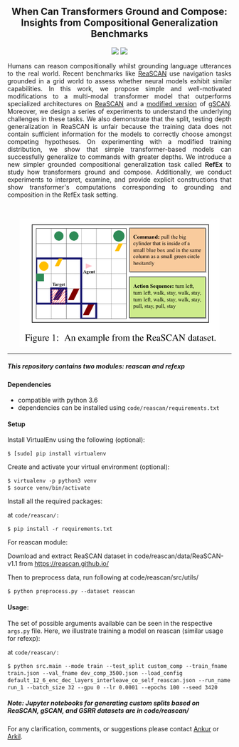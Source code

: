 <h2 align="center">
  When Can Transformers Ground and Compose: Insights from Compositional Generalization Benchmarks
</h2>

<p align="center">
  <a href="https://2022.emnlp.org/"><img src="https://img.shields.io/badge/EMNLP-2022-blueviolet"></a>
  <a href="https://github.com/ankursikarwar/Grounded-Compositional-Generalization/blob/main/LICENSE">
    <img src="https://img.shields.io/badge/License-MIT-green">
  </a>
</p>


<p align="justify">
Humans can reason compositionally whilst grounding language utterances to the real world. Recent benchmarks like <a href="https://arxiv.org/abs/2109.08994">ReaSCAN</a> use navigation tasks grounded in a grid world to assess whether neural models exhibit similar capabilities. In this work, we propose simple and well-motivated modifications to a multi-modal transformer model that outperforms specialized architectures on <a href="https://arxiv.org/abs/2109.08994">ReaSCAN</a> and a <a href="https://arxiv.org/abs/2109.12243">modified version</a> of <a href="https://arxiv.org/abs/2003.05161">gSCAN</a>. Moreover, we design a series of experiments to understand the underlying challenges in these tasks. We also demonstrate that the split, testing depth generalization in ReaSCAN is unfair because the training data does not contain sufficient information for the models to correctly choose amongst competing hypotheses. On experimenting with a modified training distribution, we show that simple transformer-based models can successfully generalize to commands with greater depths. We introduce a new simpler grounded compositional generalization task called <b>RefEx</b> to study how transformers ground and compose. Additionally, we conduct experiments to interpret, examine, and provide explicit constructions that show transformer's computations corresponding to grounding and composition in the RefEx task setting.
</p>

<br>
<p align="center"><img align="center"  src="./images/reascan_ex.png" alt="..." width="450">
</p>
<hr>

##### This repository contains two modules: reascan and refexp

#### Dependencies

- compatible with python 3.6
- dependencies can be installed using `code/reascan/requirements.txt`


#### Setup

Install VirtualEnv using the following (optional):

```shell
$ [sudo] pip install virtualenv
```

Create and activate your virtual environment (optional):

```shell
$ virtualenv -p python3 venv
$ source venv/bin/activate
```

Install all the required packages:

at `code/reascan/:`

```shell
$ pip install -r requirements.txt
```

For reascan module:

Download and extract ReaSCAN dataset in code/reascan/data/ReaSCAN-v1.1 from https://reascan.github.io/

Then to preprocess data, run following at code/reascan/src/utils/

```shell
$ python preprocess.py --dataset reascan
```

#### Usage:

The set of possible arguments available can be seen in the respective `args.py` file. Here, we illustrate training a model on reascan (similar usage for refexp):

at `code/reascan/:`

```
$ python src.main --mode train --test_split custom_comp --train_fname train.json --val_fname dev_comp_3500.json --load_config default_12_6_enc_dec_layers_interleave_co_self_reascan.json --run_name run_1 --batch_size 32 --gpu 0 --lr 0.0001 --epochs 100 --seed 3420
```

##### Note: Jupyter notebooks for generating custom splits based on ReaSCAN, gSCAN, and GSRR datasets are in code/reascan/

<!-- #### Citation -->

<!-- If you use our data or code, please cite our work:

```

``` -->

For any clarification, comments, or suggestions please contact [Ankur](mailto:ankursikarwardc@gmail.com) or [Arkil](http://arkilpatel.github.io/).
